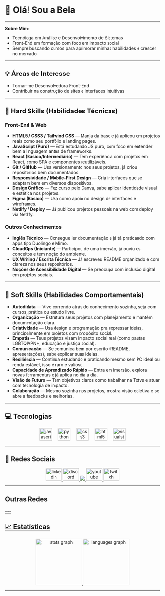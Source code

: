 # 🌸 Olá! Sou a Bela

---

**Sobre Mim:**
- Tecnóloga em Análise e Desenvolvimento de Sistemas
- Front-End em formação com foco em impacto social
- Sempre buscando cursos para aprimorar minhas habilidades e crescer no mercado

---

## 💡 Áreas de Interesse

- Tornar-me Desenvolvedora Front-End
- Contribuir na construção de sites e interfaces intuitivas

---

## 💼 Hard Skills (Habilidades Técnicas)

### Front-End & Web
- **HTML5 / CSS3 / Tailwind CSS** — Manja da base e já aplicou em projetos reais como seu portfólio e landing pages.
- **JavaScript (Puro)** — Está estudando JS puro, com foco em entender bem a linguagem antes de frameworks.
- **React (Básico/Intermediário)** — Tem experiência com projetos em React, como SPA e componentes reutilizáveis.
- **Git / GitHub** — Usa versionamento nos seus projetos, já criou repositórios bem documentados.
- **Responsividade / Mobile-First Design** — Cria interfaces que se adaptam bem em diversos dispositivos.
- **Design Gráfico** — Fez curso pelo Canva, sabe aplicar identidade visual e estética nos projetos.
- **Figma (Básico)** — Usa como apoio no design de interfaces e wireframes.
- **Netlify / Deploy** — Já publicou projetos pessoais na web com deploy via Netlify.

### Outros Conhecimentos
- **Inglês Técnico** — Consegue ler documentação e já tá praticando com apps tipo Duolingo e Mimo.
- **CloudOps (Iniciante)** — Participou de uma imersão, já ouviu os conceitos e tem noção do ambiente.
- **UX Writing / Escrita Técnica** — Já escreveu README organizado e com clareza nos seus repositórios.
- **Noções de Acessibilidade Digital** — Se preocupa com inclusão digital em projetos sociais.

---

## 🤝 Soft Skills (Habilidades Comportamentais)

- **Autodidata** — Vive correndo atrás do conhecimento sozinha, seja com cursos, prática ou estudo livre.
- **Organização** — Estrutura seus projetos com planejamento e mantém documentação clara.
- **Criatividade** — Usa design e programação pra expressar ideias, principalmente em projetos com propósito social.
- **Empatia** — Teus projetos visam impacto social real (como pautas LGBTQIAPN+, educação e justiça social).
- **Comunicação** — Se comunica bem por escrito (README, apresentações), sabe explicar suas ideias.
- **Resiliência** — Continua estudando e praticando mesmo sem PC ideal ou renda estável, isso é raro e valioso.
- **Capacidade de Aprendizado Rápido** — Entra em imersão, explora novas ferramentas e já aplica no dia a dia.
- **Visão de Futuro** — Tem objetivos claros como trabalhar na Totvs e atuar com tecnologia de impacto.
- **Colaboração** — Mesmo sozinha nos projetos, mostra visão coletiva e se abre a feedbacks e melhorias.

---

## 💻 Tecnologias

<div align="center">
  <img src="https://cdn.jsdelivr.net/gh/devicons/devicon/icons/javascript/javascript-plain.svg" height="40" alt="javascript logo" />
  <img width="12" />
  <img src="https://cdn.jsdelivr.net/gh/devicons/devicon/icons/python/python-original.svg" height="40" alt="python logo" />
  <img width="12" />
  <img src="https://cdn.jsdelivr.net/gh/devicons/devicon/icons/css3/css3-original.svg" height="40" alt="css3 logo" />
  <img width="12" />
  <img src="https://cdn.jsdelivr.net/gh/devicons/devicon/icons/html5/html5-plain.svg" height="40" alt="html5 logo" />
  <img width="12" />
  <img src="https://cdn.jsdelivr.net/gh/devicons/devicon/icons/visualstudio/visualstudio-plain.svg" height="40" alt="visualstudio logo" />
</div>

---

## 📱 Redes Sociais

<div align="center">
  <a href="https://www.linkedin.com/in/isabela-cruz-veloso-995229236/" target="_blank">
    <img src="https://raw.githubusercontent.com/maurodesouza/profile-readme-generator/master/src/assets/icons/social/linkedin/default.svg" width="52" height="40" alt="linkedin logo" />
  </a>
  <a href="https://discord.gg/EFcJKbG8W3" target="_blank">
    <img src="https://raw.githubusercontent.com/maurodesouza/profile-readme-generator/master/src/assets/icons/social/discord/default.svg" width="52" height="40" alt="discord logo" />
  </a>
  <a href="https://x.com/BeCruz1">
    <img src="https://icongr.am/devicon/twitter-original.svg?size=128&color=currentColor" />
  </a>
  <a href="https://www.youtube.com/@BelaCruz01" target="_blank">
    <img src="https://raw.githubusercontent.com/maurodesouza/profile-readme-generator/master/src/assets/icons/social/youtube/default.svg" width="52" height="40" alt="youtube logo" />
  </a>
  <a href="https://www.twitch.tv/belacruz01" target="_blank">
    <img src="https://raw.githubusercontent.com/maurodesouza/profile-readme-generator/master/src/assets/icons/social/twitch/default.svg" width="52" height="40" alt="twitch logo" />
  </a>
</div>

---
## Outras Redes

<div align="center">
  <a href="https://linktr.ee/belacruz01" target="_blank">
</div>
---

## 📈 Estatísticas

<div align="center">
  <img src="https://github-readme-stats.vercel.app/api?username=Dev-BelaCruz&show_icons=true&count_private=true&theme=dracula" height="150" alt="stats graph" />
  <img src="https://github-readme-stats.vercel.app/api/top-langs?username=Dev-BelaCruz&layout=compact&langs_count=5&theme=dracula" height="150" alt="languages graph" />
</div>

---

